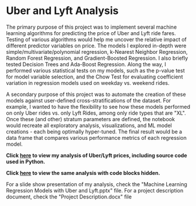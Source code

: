 # Uber and Lyft Analysis
The primary purpose of this project was to implement several machine learning algorithms for predicting the price of Uber and Lyft ride fares. Testing of various algorithms would help me uncover the relative impact of different predictor variables on price. The models I explored in-depth were simple/multivariate/polynomial regression, k-Nearest Neighbor Regression, Random Forest Regression, and Gradient-Boosted Regression. I also briefly tested Decision Trees and Ada-Boost Regression. Along the way, I performed various statistical tests on my models, such as the p-value test for model variable selection, and the Chow Test for evaluating coefficient variation in regression models used on weekday vs. weekend rides.

A secondary purpose of this project was to automate the creation of these models against user-defined cross-stratifications of the dataset. For example, I wanted to have the flexibility to see how these models performed on only Uber rides vs. only Lyft Rides, among only ride types that are "XL". Once these (and other) stratum parameters are defined, the notebook would recreate all exploratory analysis, visualizations, and ML model creations - each being optimally hyper-tuned. The final result would be a data frame that compares various performance metrics of each regression model. 

**Click [here](https://nbviewer.jupyter.org/github/omshapira/Uber_Lyft_Analysis/blob/master/Ride_Sharing_Prices_with_code.html) to view my analysis of Uber/Lyft prices, including source code used in Python.**

**Click [here](https://nbviewer.jupyter.org/github/omshapira/Uber_Lyft_Analysis/blob/master/Ride_Sharing_Prices.html) to view the same analysis with code blocks hidden.**

For a slide show presentation of my analysis, check the "Machine Learning Regression Models with Uber and Lyft.pptx" file.
For a project description document, check the "Project Description.docx" file

